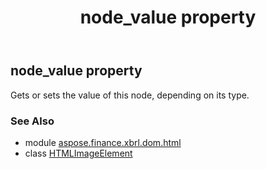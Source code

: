﻿---
title: node_value property
second_title: Aspose.Finance for Python via .NET API References
description: 
type: docs
weight: 360
url: /python-net/aspose.finance.xbrl.dom.html/htmlimageelement/node_value/
is_root: false
---

## node_value property


Gets or sets the value of this node, depending on its type.

### See Also
* module [aspose.finance.xbrl.dom.html](../../)
* class [HTMLImageElement](/finance/python-net/aspose.finance.xbrl.dom.html/htmlimageelement)
